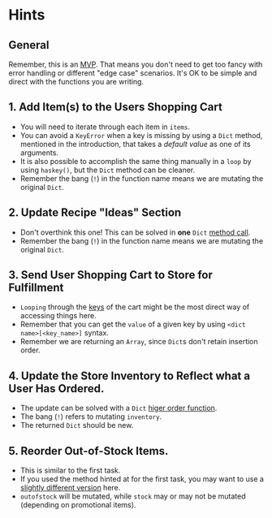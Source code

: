 # Hints

## General

Remember, this is an [MVP][mvp].
That means you don't need to get too fancy with error handling or different "edge case" scenarios.
It's OK to be simple and direct with the functions you are writing.


## 1. Add Item(s) to the Users Shopping Cart

- You will need to iterate through each item in `items`.
- You can avoid a `KeyError` when a key is missing by using a `Dict` method, mentioned in the introduction, that takes a _default value_ as one of its arguments.
- It is also possible to accomplish the same thing manually in a `loop` by using `haskey()`, but the `Dict` method can be cleaner.
- Remember the bang (`!`) in the function name means we are mutating the original `Dict`.

## 2. Update Recipe "Ideas" Section

- Don't overthink this one! This can be solved in **one** `Dict` [method call][merge].
- Remember the bang (`!`) in the function name means we are mutating the original `Dict`.

## 3. Send User Shopping Cart to Store for Fulfillment

- `Looping` through the [keys][keys] of the cart might be the most direct way of accessing things here.
- Remember that you can get the `value` of a given key by using `<dict name>[<key_name>]` syntax.
- Remember we are returning an `Array`, since `Dict`s don't retain insertion order.

## 4. Update the Store Inventory to Reflect what a User Has Ordered.

- The update can be solved with a `Dict` [higer order function][mergewith].
- The bang (`!`) refers to mutating `inventory`.
- The returned `Dict` should be new.

## 5. Reorder Out-of-Stock Items.

- This is similar to the first task.
- If you used the method hinted at for the first task, you may want to use a [slightly different version][get] here.
- `outofstock` will be mutated, while `stock` may or may not be mutated (depending on promotional items).

[dicts-docs]: https://docs.julialang.org/en/v1/base/collections/#Dictionaries
[keys]: https://docs.julialang.org/en/v1/base/collections/#Base.keys
[merge]: https://docs.julialang.org/en/v1/base/collections/#Base.merge!
[mvp]: https://en.wikipedia.org/wiki/Minimum_viable_product
[mergewith]: https://docs.julialang.org/en/v1/base/collections/#Base.mergewith!
[get]: https://docs.julialang.org/en/v1/base/collections/#Base.get!
